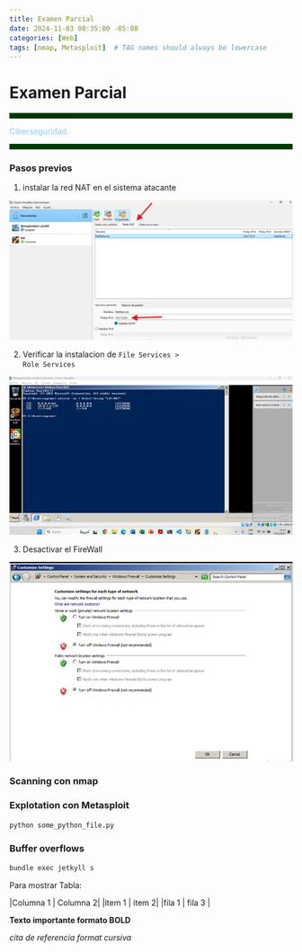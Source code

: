 ```yaml
---
title: Examen Parcial
date: 2024-11-03 00:35:00 -05:00
categories: [Web]
tags: [nmap, Metasploit]  # TAG names should always be lowercase
---
```

# Examen Parcial

<hr style="border: none; height: 10px; background-color: #003b00;">

<font color="#87CEEB"> Ciberseguridad.</font>

<hr style="border: none; height: 10px; background-color: #003b00;">

### Pasos previos
1. instalar la red NAT en el sistema atacante

![alt text](assets\image\RED_NAT.png)

2. Verificar la instalacion de <code class="language-plaintext highlighter-rouge">File Services &gt; Role Services</code>

![alt text](assets\image\verificarSell.png)

3. Desactivar el FireWall

![alt text](assets\image\firewall.png)



### Scanning con nmap
### Explotation con Metasploit

```python
python some_python_file.py
```

### Buffer overflows
```bash
bundle exec jetkyll s 
```




Para mostrar Tabla:

|Columna 1 | Columna 2|
|item 1 | item 2|
|fila 1 | fila 3 |

**Texto importante formato BOLD**

*cita de referencia format cursiva*